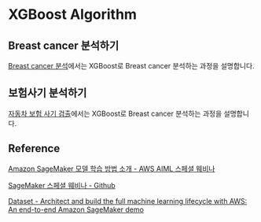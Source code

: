 # XGBoost Algorithm

## Breast cancer 분석하기

[Breast cancer 분석](https://github.com/kyopark2014/ML-xgboost/blob/main/breast-cancer)에서는 XGBoost로 Breast cancer 분석하는 과정을 설명합니다. 


## 보험사기 분석하기


[자동차 보험 사기 검출](https://github.com/kyopark2014/ML-xgboost/tree/main/auto-insurance-claim)에서는 XGBoost로 Breast cancer 분석하는 과정을 설명합니다. 




## Reference

[Amazon SageMaker 모델 학습 방법 소개 - AWS AIML 스페셜 웨비나](https://www.youtube.com/watch?v=oQ7glJfD-BQ&list=PLORxAVAC5fUULZBkbSE--PSY6bywP7gyr)

[SageMaker 스페셜 웨비나 - Github](https://github.com/aws-samples/aws-ai-ml-workshop-kr/tree/master/sagemaker/sm-special-webinar)

[Dataset - Architect and build the full machine learning lifecycle with AWS: An end-to-end Amazon SageMaker demo](https://aws.amazon.com/ko/blogs/machine-learning/architect-and-build-the-full-machine-learning-lifecycle-with-amazon-sagemaker/)
